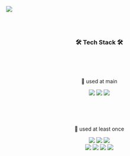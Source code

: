 <img src="https://capsule-render.vercel.app/api?type=waving&fontColor=ffffff&height=300&section=header&text=Lee%20Yuna&desc=welcome%20to%20my%20github&fontSize=70&animation=fadeIn&fontAlignY=40&descAlignY=53">

<br><br>

<h3 align="center"> 🛠 Tech Stack 🛠 </h3>
<br><br><br>

<p align="center"> 🐰 used at main </p>

<p align="center">
<img src="https://img.shields.io/badge/Java-007396?style=flat-square&logo=Java&logoColor=white"> <img src="https://img.shields.io/badge/Spring%20Boot-6DB33F?style=flat-square&logo=SpringBoot&logoColor=white"> <img src="https://img.shields.io/badge/Oracle-F80000?style=flat-square&logo=oracle&logoColor=white">
</p>

<br><br><br>
<p align="center"> 🦊 used at least once <p>

<p align="center">
<img src="https://img.shields.io/badge/Python-3766AB?style=flat-square&logo=Python&logoColor=white"> <img src="https://img.shields.io/badge/Elasticsearch-005571?style=flat-square&logo=Elasticsearch&logoColor=white"> <img src="https://img.shields.io/badge/JavaScript-F7DF1E?style=flat-square&logo=JavaScript&logoColor=white"> <br> <img src="https://img.shields.io/badge/css-F7DF1E?style=flat-square&logo=css3&logoColor=white"> <img src="https://img.shields.io/badge/Vue.Js-4FC08D?style=flat-square&logo=Vue.Js&logoColor=white"> <img src="https://img.shields.io/badge/c-A8B9CC?style=flat-square&logo=C&logoColor=white"> <img src="https://img.shields.io/badge/MySQL-4479A1?style=flat-square&logo=MySQL&logoColor=white"> 
</p>

<br><br><br><br>
